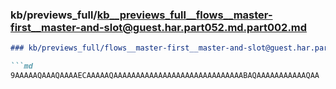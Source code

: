 ### kb/previews_full/kb__previews_full__flows__master-first__master-and-slot@guest.har.part052.md.part002.md

```md
### kb/previews_full/flows__master-first__master-and-slot@guest.har.part052.md (part 002)

```md
9AAAAAQAAAQAAAAECAAAAAQAAAAAAAAAAAAAAAAAAAAAAAAAAAAABAQAAAAAAAAAAAQAA
```

```

```
